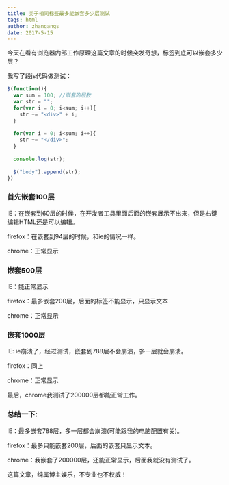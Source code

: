 ```yaml
---
title: 关于相同标签最多能嵌套多少层测试
tags: html
author: zhangangs
date: 2017-5-15
---
```

今天在看有浏览器内部工作原理这篇文章的时候突发奇想，标签到底可以嵌套多少层？

我写了段js代码做测试：

``` javascript
$(function(){
  var sum = 100; //嵌套的层数
  var str = "";
  for(var i = 0; i<sum; i++){
    str += "<div>" + i;
  }
     
  for(var i = 0; i<sum; i++){
    str += "</div>";
  }
     
  console.log(str);
     
  $("body").append(str);
})
```
### 首先嵌套100层

IE：在嵌套到60层的时候，在开发者工具里面后面的嵌套展示不出来，但是右键编辑HTML还是可以编辑。

firefox：在嵌套到94层的时候，和ie的情况一样。

chrome：正常显示

### 嵌套500层

IE：能正常显示

firefox：最多嵌套200层，后面的标签不能显示，只显示文本

chrome：正常显示

### 嵌套1000层

IE: ie崩溃了，经过测试，嵌套到788层不会崩溃，多一层就会崩溃。

firefox：同上

chrome：正常显示

最后，chrome我测试了200000层都能正常工作。

### 总结一下:

IE：最多嵌套788层，多一层都会崩溃(可能跟我的电脑配置有关)。

firefox：最多只能嵌套200层，后面的嵌套只显示文本。

chrome：我嵌套了200000层，还能正常显示，后面我就没有测试了。

这篇文章，纯属博主娱乐，不专业也不权威！
